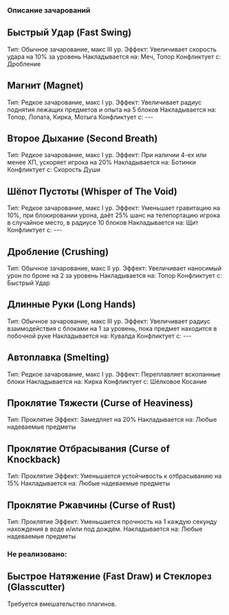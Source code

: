 ### Описание зачарований
## Быстрый Удар (Fast Swing)
Тип: Обычное зачарование, макс III ур. 
Эффект: Увеличивает скорость удара на 10% за уровень
Накладывается на: Меч, Топор
Конфликтует с: Дробление
## Магнит (Magnet)
Тип: Редкое зачарование, макс I ур. 
Эффект: Увеличивает радиус поднятия лежащих предметов и опыта на 5 блоков
Накладывается на: Топор, Лопата, Кирка, Мотыга
Конфликтует с: ---
## Второе Дыхание (Second Breath)
Тип: Редкое зачарование, макс I ур. 
Эффект: При наличии 4-ех или менее ХП, ускоряет игрока на 20%
Накладывается на: Ботинки
Конфликтует с: Скорость Души
## Шёпот Пустоты (Whisper of The Void)
Тип: Редкое зачарование, макс I ур. 
Эффект: Уменьшает гравитацию на 10%, при блокировании урона, даёт 25% шанс на телепортацию игрока в случайное место, в радиусе 10 блоков
Накладывается на: Щит
Конфликтует с: ---
## Дробление (Crushing)
Тип: Обычное зачарование, макс II ур. 
Эффект: Увеличивает наносимый урон по броне на 2 за уровень
Накладывается на: Топор
Конфликтует с: Быстрый Удар
## Длинные Руки (Long Hands)
Тип: Обычное зачарование, макс III ур. 
Эффект: Увеличивает радиус взаимодействия с блоками на 1 за уровень, пока предмет находится в побочной руке
Накладывается на: Кувалда
Конфликтует с: ---
## Автоплавка (Smelting)
Тип: Редкое зачарование, макс I ур. 
Эффект: Переплавляет вскопанные блоки
Накладывается на: Кирка
Конфликтует с: Шёлковое Косание

## Проклятие Тяжести (Curse of Heaviness)
Тип: Проклятие
Эффект: Замедляет на 20%
Накладывается на: Любые надеваемые предметы
## Проклятие Отбрасывания (Curse of Knockback)
Тип: Проклятие
Эффект: Уменьшается устойчивость к отбрасыванию на 15%
Накладывается на: Любые надеваемые предметы
## Проклятие Ржавчины (Curse of Rust)
Тип: Проклятие
Эффект: Уменьшается прочность на 1 каждую секунду нахождения в воде и/или под дождём.
Накладывается на: Любые надеваемые предметы

### Не реализовано:
## Быстрое Натяжение (Fast Draw) и Стеклорез (Glasscutter)
Требуется вмешательство плагинов.
